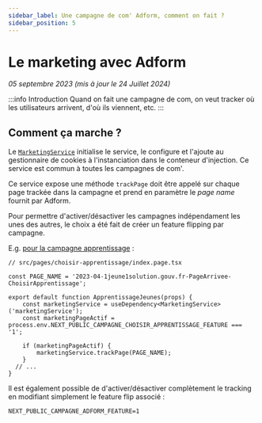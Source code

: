 ```yaml
---
sidebar_label: Une campagne de com' Adform, comment on fait ?
sidebar_position: 5
---
```


# Le marketing avec Adform

_05 septembre 2023 (mis à jour le 24 Juillet 2024)_

:::info Introduction
Quand on fait une campagne de com, on veut tracker où les utilisateurs arrivent, d'où ils viennent, etc.
:::

## Comment ça marche ?

Le [`MarketingService`](https://github.com/DNUM-SocialGouv/1j1s-front/blob/main/src/client/services/marketing/marketing.service.ts)
initialise le service, le configure et l'ajoute au gestionnaire de cookies à l'instanciation dans le conteneur d'injection.
Ce service est commun à toutes les campagnes de com'.

Ce service expose une méthode `trackPage` doit être appelé sur chaque page trackée dans la campagne et prend en paramètre le _page name_ fournit par Adform.

Pour permettre d'activer/désactiver les campagnes indépendament les unes des autres, le choix a été fait de créer un feature flipping par campagne.

E.g. [pour la campagne apprentissage](https://github.com/DNUM-SocialGouv/1j1s-front/blob/b27b2a8249540c4b710d857de9e66c08bcaeee2f/src/pages/choisir-apprentissage/index.page.tsx#L25C2-L25C2) : 
```tsx
// src/pages/choisir-apprentissage/index.page.tsx

const PAGE_NAME = '2023-04-1jeune1solution.gouv.fr-PageArrivee-ChoisirApprentissage';

export default function ApprentissageJeunes(props) {
    const marketingService = useDependency<MarketingService>('marketingService');
    const marketingPageActif = process.env.NEXT_PUBLIC_CAMPAGNE_CHOISIR_APPRENTISSAGE_FEATURE === '1';

    if (marketingPageActif) {
        marketingService.trackPage(PAGE_NAME);
    }
  // ...
}
```
Il est également possible de d'activer/désactiver complètement le tracking en modifiant simplement le feature flip associé : 
```shell
NEXT_PUBLIC_CAMPAGNE_ADFORM_FEATURE=1
```
